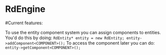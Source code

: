 # RdEngine

#Current features:

To use the entity component system you can assign components to entities. You'd do this by doing:
`
RdEntity* entity = new RdEntity;
entity->addComponent<COMPONENT>();
`
To access the component later you can do:
`
entity->getComponent<COMPONENT>();
`
